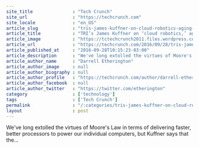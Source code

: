 ```yaml
---
site_title               : "Tech Crunch"
site_url                 : "https://techcrunch.com"
site_locale              : "en_US"
article_slug             : "tris-james-kuffner-on-cloud-robotics-aging-in-place-and-data-sharing-in-self-driving"
article_title            : "TRI’s James Kuffner on ‘cloud robotics,’ aging-in-place and data sharing in self-driving"
article_image            : "https://tctechcrunch2011.files.wordpress.com/2016/09/cloud-robot-car.jpg?w=764&h=400&crop=1"
article_url              : "https://techcrunch.com/2016/09/28/tris-james-kuffner-on-cloud-robotics-aging-in-place-and-data-sharing-in-self-driving/"
article_published_at     : "2016-09-28T10:15:23-03:00"
article_description      : "We've long extolled the virtues of Moore's Law in terms of delivering faster, better processors to power our individual computers, but Kuffner says that the..."
article_author_name      : "Darrell Etherington"
article_author_image     : null
article_author_biography : null
article_author_profile   : "https://techcrunch.com/author/darrell-etherington/"
article_author_facebook  : null
article_author_twitter   : "https://twitter.com/etherington"
category                 : ['technology']
tags                     : ['Tech Crunch']
permalink                : "/:categories/tris-james-kuffner-on-cloud-robotics-aging-in-place-and-data-sharing-in-self-driving/"
layout                   : post
---
```


We've long extolled the virtues of Moore's Law in terms of delivering faster, better processors to power our individual computers, but Kuffner says that the...
